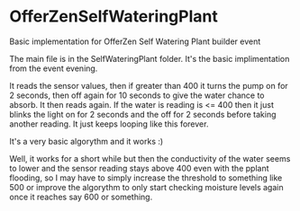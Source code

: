 # OfferZenSelfWateringPlant
Basic implementation for OfferZen Self Watering Plant builder event

The main file is in the SelfWateringPlant folder.
It's the basic implimentation from the event evening.

It reads the sensor values, then if greater than 400 it turns the pump on for 2 seconds, then off again for 10 seconds to give the water chance to absorb.
It then reads again. If the water is reading is <= 400 then it just blinks the light on for 2 seconds and the off for 2 seconds before taking another reading.
It just keeps looping like this forever.

It's a very basic algorythm and it works :)

Well, it works for a short while but then the conductivity of the water seems to lower and the sensor reading stays above 400 even with the pplant flooding, so I may have to simply increase the threshold to something like 500 or improve the algorythm to only start checking moisture levels again once it reaches say 600 or something.






